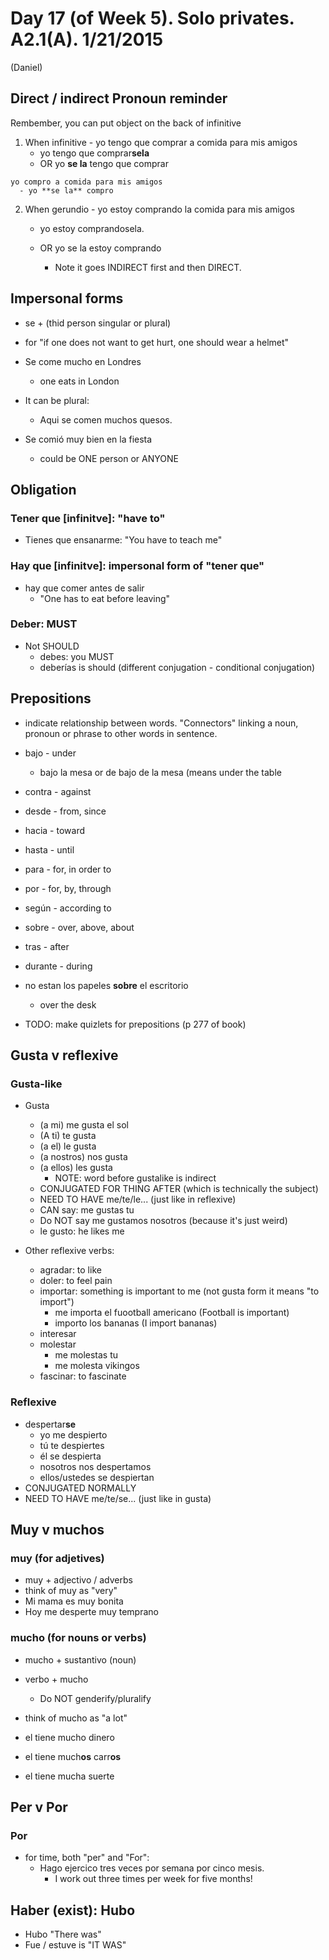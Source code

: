 Day 17 (of Week 5). Solo privates. A2.1(A). 1/21/2015
=========================
(Daniel)
## Direct / indirect Pronoun reminder
Rembember, you can put object on the back of infinitive
  1. When infinitive
    - yo tengo que comprar a comida para mis amigos
      - yo tengo que comprar**sela**
      - OR yo **se la** tengo que comprar

    yo compro a comida para mis amigos
      - yo **se la** compro 
    
  2. When gerundio
    - yo estoy comprando la comida para mis amigos
      - yo estoy comprandosela.
      - OR yo se la estoy comprando

        - Note it goes INDIRECT first and then DIRECT.

## Impersonal forms
  - se + (thid person singular or plural)
  - for "if one does not want to get hurt, one should wear a helmet"

  - Se come mucho en Londres
    - one eats in London
  - It can be plural:
    - Aqui se comen muchos quesos.
  - Se comió muy bien en la fiesta
    - could be ONE person or ANYONE

## Obligation
  
### Tener que [infinitve]: "have to"
  - Tienes que ensanarme: "You have to teach me"

### Hay que [infinitve]: impersonal form of "tener que"
  - hay que comer antes de salir
    - "One has to eat before leaving"

### Deber: MUST
  - Not SHOULD 
    - debes: you MUST
    - deberías is should (different conjugation - conditional conjugation)

## Prepositions
  - indicate relationship between words. "Connectors" linking a noun, pronoun or phrase to other words in sentence.

  - bajo - under
    - bajo la mesa or de bajo de la mesa (means under the table
  - contra - against
  - desde - from, since
  - hacia - toward
  - hasta - until
  - para  - for, in order to
  - por - for, by, through
  - según - according to
  - sobre - over, above, about
  - tras - after
  - durante - during

  - no estan los papeles **sobre** el escritorio
    - over the desk
- TODO: make quizlets for prepositions (p 277 of book)

## Gusta v reflexive
### Gusta-like
- Gusta
  
  - (a mi) me gusta el sol
  - (A ti) te gusta 
  - (a el) le  gusta
  - (a nostros) nos gusta
  - (a ellos) les gusta 
    - NOTE: word before gustalike is indirect
  - CONJUGATED FOR THING AFTER (which is technically the subject)
  - NEED TO HAVE me/te/le... (just like in reflexive)
  - CAN say: me gustas tu 
  - Do NOT say me gustamos nosotros (because it's just weird)
  - le gusto: he likes me

- Other reflexive verbs:
  - agradar: to like
  - doler: to feel pain
  - importar: something is important to me (not gusta form it means "to import")
    - me importa el fuootball americano (Football is important)
    - importo los bananas (I import bananas)
  - interesar
  - molestar
    - me molestas tu
    - me molesta vikingos
  - fascinar: to fascinate

### Reflexive

  - despertar**se**
    - yo me despierto
    - tú te despiertes
    - él se despierta
    - nosotros nos despertamos
    - ellos/ustedes se despiertan
  - CONJUGATED NORMALLY
  - NEED TO HAVE me/te/se... (just like in gusta)

## Muy v muchos

### muy (for adjetives)

- muy + adjectivo / adverbs
- think of muy as "very"
- Mi mama es muy bonita
- Hoy me desperte muy temprano

### mucho (for nouns or verbs)

- mucho + sustantivo (noun)
- verbo + mucho
  - Do NOT genderify/pluralify

- think of mucho as "a lot"
- el tiene mucho dinero
- el tiene much**os** carr**os**
- el tiene mucha suerte

## Per v Por

### Por
  - for time, both "per" and "For":
    - Hago ejercico tres veces por semana por cinco mesis.
      - I work out three times per week for five months! 


## Haber (exist): Hubo
  - Hubo "There was"
  - Fue / estuve is "IT WAS"
